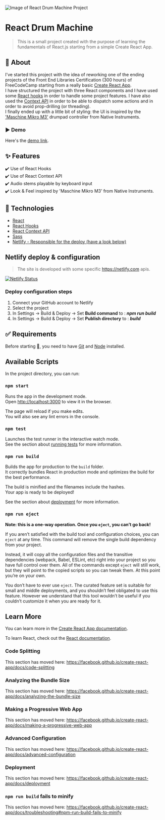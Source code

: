 ![Image of React Drum Machine Project](https://cdn.jsdelivr.net/gh/Th3Wall/assets-cdn/ReactDrumMachine/ReactDrumMachine_readme.png)

# React Drum Machine
> This is a small project created with the purpose of learning the fundamentals of React.js starting from a simple Create React App.

## 🎯 About ##
I've started this project with the idea of reworking one of the ending projects of the Front End Libraries Certification (300 hours) of FreeCodeCamp starting from a really basic [Create React App](https://github.com/facebook/create-react-app).<br/>
I have structured the project with three React components and I have used some [React hooks](https://reactjs.org/docs/hooks-intro.html) in order to handle some project features. I have also used the [Context API](https://reactjs.org/docs/context.html) in order to be able to dispatch some actions and in order to avoid prop-drilling (or threading).<br/>
I finally ended up with a little bit of styling: the UI is inspired by the ['Maschine Mikro M3'](https://www.native-instruments.com/en/products/maschine/production-systems/maschine-mikro/) drumpad controller from Native Instruments.

### ▶️ Demo
Here's the [demo link](https://react-drum-machine-ni.netlify.app/).

## :sparkles: Features ##

:heavy_check_mark: Use of React Hooks<br />
:heavy_check_mark: Use of React Context API<br />
:heavy_check_mark: Audio stems playable by keyboard input<br />
:heavy_check_mark: Look &amp; Feel inspired by 'Maschine Mikro M3' from Native Instruments.

## :rocket: Technologies ##

- [React](https://reactjs.org/)
- [React Hooks](https://reactjs.org/docs/hooks-intro.html)
- [React Context API](https://reactjs.org/docs/context.html)
- [Sass](https://sass-lang.com/)
- [Netlify - Responsible for the deploy (have a look below)](https://www.netlify.com/)

## Netlify deploy & configuration

> The site is developed with some specific https://netlify.com apis.

[![Netlify Status](https://api.netlify.com/api/v1/badges/a68bbd0c-935a-47ad-af34-d401f25406af/deploy-status)](https://app.netlify.com/sites/react-drum-machine-ni/deploys)

### Deploy configuration steps

1. Connect your GitHub account to Netlify
3. Select the project
2. In Settings → Build & Deploy → Set **Build command** to : **_npm run build_**
3. In Settings → Build & Deploy → Set **Publish directory** to : **_build_**

## :white_check_mark: Requirements ##

Before starting :checkered_flag:, you need to have [Git](https://git-scm.com) and [Node](https://nodejs.org/en/) installed.

## Available Scripts

In the project directory, you can run:

### `npm start`

Runs the app in the development mode.<br />
Open [http://localhost:3000](http://localhost:3000) to view it in the browser.

The page will reload if you make edits.<br />
You will also see any lint errors in the console.

### `npm test`

Launches the test runner in the interactive watch mode.<br />
See the section about [running tests](https://facebook.github.io/create-react-app/docs/running-tests) for more information.

### `npm run build`

Builds the app for production to the `build` folder.<br />
It correctly bundles React in production mode and optimizes the build for the best performance.

The build is minified and the filenames include the hashes.<br />
Your app is ready to be deployed!

See the section about [deployment](https://facebook.github.io/create-react-app/docs/deployment) for more information.

### `npm run eject`

**Note: this is a one-way operation. Once you `eject`, you can’t go back!**

If you aren’t satisfied with the build tool and configuration choices, you can `eject` at any time. This command will remove the single build dependency from your project.

Instead, it will copy all the configuration files and the transitive dependencies (webpack, Babel, ESLint, etc) right into your project so you have full control over them. All of the commands except `eject` will still work, but they will point to the copied scripts so you can tweak them. At this point you’re on your own.

You don’t have to ever use `eject`. The curated feature set is suitable for small and middle deployments, and you shouldn’t feel obligated to use this feature. However we understand that this tool wouldn’t be useful if you couldn’t customize it when you are ready for it.

## Learn More

You can learn more in the [Create React App documentation](https://facebook.github.io/create-react-app/docs/getting-started).

To learn React, check out the [React documentation](https://reactjs.org/).

### Code Splitting

This section has moved here: https://facebook.github.io/create-react-app/docs/code-splitting

### Analyzing the Bundle Size

This section has moved here: https://facebook.github.io/create-react-app/docs/analyzing-the-bundle-size

### Making a Progressive Web App

This section has moved here: https://facebook.github.io/create-react-app/docs/making-a-progressive-web-app

### Advanced Configuration

This section has moved here: https://facebook.github.io/create-react-app/docs/advanced-configuration

### Deployment

This section has moved here: https://facebook.github.io/create-react-app/docs/deployment

### `npm run build` fails to minify

This section has moved here: https://facebook.github.io/create-react-app/docs/troubleshooting#npm-run-build-fails-to-minify
